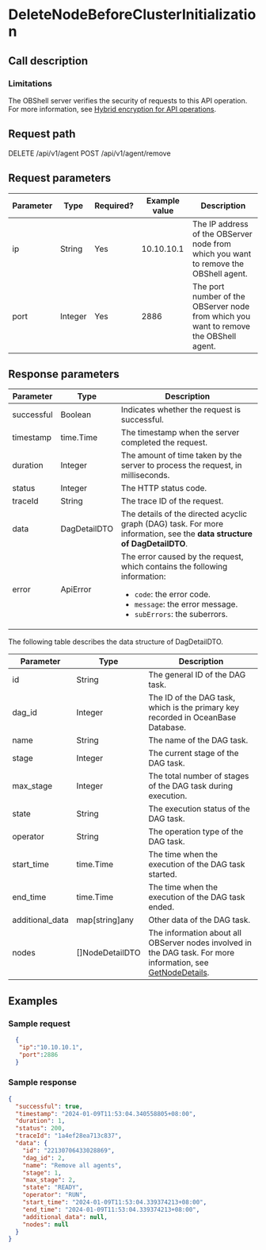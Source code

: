 # DeleteNodeBeforeClusterInitialization

## Call description

### Limitations

The OBShell server verifies the security of requests to this API operation. For more information, see [Hybrid encryption for API operations](200.api-hybrid-encryption.md).

## Request path

DELETE /api/v1/agent
POST /api/v1/agent/remove

## Request parameters

| Parameter | Type | Required? | Example value | Description |
| --- | --- | --- | --- | --- |
| ip | String | Yes | 10.10.10.1 | The IP address of the OBServer node from which you want to remove the OBShell agent. |
| port | Integer | Yes | 2886 | The port number of the OBServer node from which you want to remove the OBShell agent. |

## Response parameters

| Parameter | Type | Description |
| --- | --- | --- |
| successful | Boolean | Indicates whether the request is successful.  |
| timestamp | time.Time | The timestamp when the server completed the request.  |
| duration | Integer | The amount of time taken by the server to process the request, in milliseconds.  |
| status | Integer | The HTTP status code.  |
| traceId | String | The trace ID of the request.  |
| data | DagDetailDTO | The details of the directed acyclic graph (DAG) task. For more information, see the **data structure of DagDetailDTO**.  |
| error | ApiError | The error caused by the request, which contains the following information:<ul><li>`code`: the error code. </li><li>`message`: the error message. </li><li>`subErrors`: the suberrors. </li></ul> |

The following table describes the data structure of DagDetailDTO.

| Parameter | Type | Description |
| --- | --- | --- |
| id | String | The general ID of the DAG task.  |
| dag_id | Integer | The ID of the DAG task, which is the primary key recorded in OceanBase Database.  |
| name | String | The name of the DAG task.  |
| stage | Integer | The current stage of the DAG task.  |
| max_stage | Integer | The total number of stages of the DAG task during execution.  |
| state | String | The execution status of the DAG task.  |
| operator | String | The operation type of the DAG task.  |
| start_time | time.Time | The time when the execution of the DAG task started.  |
| end_time | time.Time | The time when the execution of the DAG task ended.  |
| additional_data | map[string]any | Other data of the DAG task.  |
| nodes | []NodeDetailDTO | The information about all OBServer nodes involved in the DAG task. For more information, see [GetNodeDetails](2100.get-node-detail.md).  |

## Examples

### Sample request

```json
  {
   "ip":"10.10.10.1",
   "port":2886
  }
```

### Sample response

```json
{
  "successful": true,
  "timestamp": "2024-01-09T11:53:04.340558805+08:00",
  "duration": 1,
  "status": 200,
  "traceId": "1a4ef28ea713c837",
  "data": {
    "id": "22130706433028869",
    "dag_id": 2,
    "name": "Remove all agents",
    "stage": 1,
    "max_stage": 2,
    "state": "READY",
    "operator": "RUN",
    "start_time": "2024-01-09T11:53:04.339374213+08:00",
    "end_time": "2024-01-09T11:53:04.339374213+08:00",
    "additional_data": null,
    "nodes": null
  }
}
```